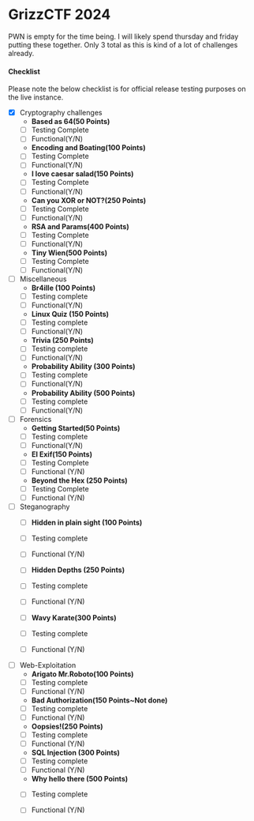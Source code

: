 # GrizzCTF 2024


PWN is empty for the time being. I will likely spend thursday and friday putting these together. Only 3 total as this is kind of a lot of challenges already.

#### Checklist

Please note the below checklist is for official release testing purposes on the live instance.

- [x] Cryptography challenges
    - **Based as 64(50 Points)**
    - [ ] Testing Complete
    - [ ] Functional(Y/N)
    - **Encoding and Boating(100 Points)**
    - [ ] Testing Complete
    - [ ] Functional(Y/N)
    - **I love caesar salad(150 Points)**
    - [ ] Testing Complete
    - [ ] Functional(Y/N)
    - **Can you XOR or NOT?(250 Points)**
    - [ ] Testing Complete
    - [ ] Functional(Y/N)
    - **RSA and Params(400 Points)**
    - [ ] Testing Complete
    - [ ] Functional(Y/N)
    - **Tiny Wien(500 Points)**
    - [ ] Testing Complete
    - [ ] Functional(Y/N)

- [ ] Miscellaneous
    - **Br4ille (100 Points)**
    - [ ] Testing complete
    - [ ] Functional(Y/N)
    - **Linux Quiz (150 Points)**
    - [ ] Testing complete
    - [ ] Functional(Y/N)
    - **Trivia (250 Points)**
    - [ ] Testing complete
    - [ ] Functional(Y/N)
    - **Probability Ability (300 Points)**
    - [ ] Testing complete
    - [ ] Functional(Y/N)
    - **Probability Ability (500 Points)**
    - [ ] Testing complete
    - [ ] Functional(Y/N)
    
- [ ] Forensics
    - **Getting Started(50 Points)**
    - [ ] Testing complete
    - [ ] Functional(Y/N)
    - **El Exif(150 Points)**
    - [ ] Testing Complete
    - [ ] Functional (Y/N)
    - **Beyond the Hex (250 Points)**
    - [ ] Testing Complete
    - [ ] Functional (Y/N)

- [ ] Steganography
    - [ ] **Hidden in plain sight (100 Points)**
    - [ ] Testing complete
    - [ ] Functional (Y/N)
    - [ ] **Hidden Depths (250 Points)**
    - [ ] Testing complete
    - [ ] Functional (Y/N)
    - [ ] **Wavy Karate(300 Points)**
    - [ ] Testing complete
    - [ ] Functional (Y/N)


- [ ] Web-Exploitation
    - **Arigato Mr.Roboto(100 Points)**
    - [ ] Testing complete
    - [ ] Functional (Y/N)
    - **Bad Authorization(150 Points~Not done)**
    - [ ] Testing complete
    - [ ] Functional (Y/N)
    - **Oopsies!(250 Points)**
    - [ ] Testing complete
    - [ ] Functional (Y/N)
    - **SQL Injection (300 Points)**
    - [ ] Testing complete
    - [ ] Functional (Y/N)
    - **Why hello there (500 Points)**
    - [ ] Testing complete
    - [ ] Functional (Y/N)
    
